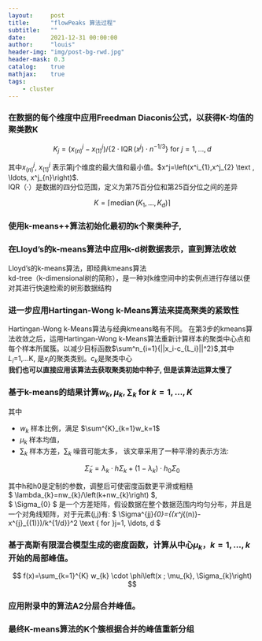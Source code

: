 ```yaml
---
layout:     post
title:      "flowPeaks 算法过程"
subtitle:   ""
date:       2021-12-31 00:00:00
author:     "louis"
header-img: "img/post-bg-rwd.jpg"
header-mask: 0.3
catalog:    true
mathjax:    true
tags:
    - cluster
---
```


### 在数据的每个维度中应用Freedman Diaconis公式，以获得K-均值的聚类数K

$$ K_{j}=\left(x_{(n)}^{j}-x_{(1)}^{j}\right) /\left\{2 \cdot \operatorname{IQR}\left(x^{j}\right) \cdot n^{-1 / 3}\right\} \text { for } j=1, \ldots, d $$

其中$x_{(n)}^{j}$, $x_{(1)}^{j}$ 表示第j个维度的最大值和最小值。$x^j=\left(x^i_{1},x^j_{2} \text , \ldots, x^j_{n}\right)$.   
IQR（·）是数据的四分位范围，定义为第75百分位和第25百分位之间的差异 

$$ K=\left\lceil\operatorname{median}\left(K_{1}, \ldots, K_{d}\right)\right\rceil $$

### 使用k-means++算法初始化最初的k个聚类种子, 

### 在Lloyd’s的k-means算法中应用k-d树数据表示，直到算法收敛  

Lloyd’s的k-means算法，即经典kmeans算法  
kd-tree（k-dimensional树的简称），是一种对k维空间中的实例点进行存储以便对其进行快速检索的树形数据结构

### 进一步应用Hartingan-Wong k-Means算法来提高聚类的紧致性
    
Hartingan-Wong k-Means算法与经典kmeans略有不同。 
在第3步的kmeans算法收敛之后，运用Hartingan-Wong k-Means算法重新计算样本的聚类中心点和每个样本所属簇。以减少目标函数$\sum^n_{i=1}{||x_i-c_{L_i}||^2}$,其中$L_i$=1,...K, 是$x_i$的聚类类别。$c_k$是聚类中心  
**我们也可以直接应用该算法去获取聚类初始中种子, 但是该算法运算太慢了** 

### 基于k-means的结果计算$w_k, \mu_k, \sum_k \text { for } k=1, \ldots, K$  

其中  
- $w_k$ 样本比例，满足 $\sum^{K}_{k=1}w_k=1$
- $\mu_k$ 样本均值， 
- $\sum_k$ 样本方差，$\sum_k$ 噪音可能太多， 该文章采用了一种平滑的表示方法:  

$$
\tilde{\Sigma}_{k}=\lambda_{k} \cdot h \Sigma_{k}+\left(1-\lambda_{k}\right) \cdot h_{0} \Sigma_{0}
$$

其中h和h0是定制的参数，调整后可使密度函数更平滑或粗糙  
$ \lambda_{k}=nw_{k}/\left(k+nw_{k}\right) $,   
$ \Sigma_{0} $ 是一个方差矩阵，假设数据在整个数据范围内均匀分布，并且是一个对角线矩阵，对于元素(j,j)有: $ \Sigma^{jj}_{0}=\{(x^j_{(n)}-x^{j}_{(1)})/k^{1/d}\}^2  \text { for }j=1, \ldots, d $ 

### 基于高斯有限混合模型生成的密度函数，计算从中心$\mu_k，k=1,\ldots,k$开始的局部峰值。
$$ f(x)=\sum_{k=1}^{K} w_{k} \cdot \phi\left(x ; \mu_{k}, \Sigma_{k}\right) $$

### 应用附录中的算法A2分层合并峰值。

### 最终K-means算法的K个簇根据合并的峰值重新分组